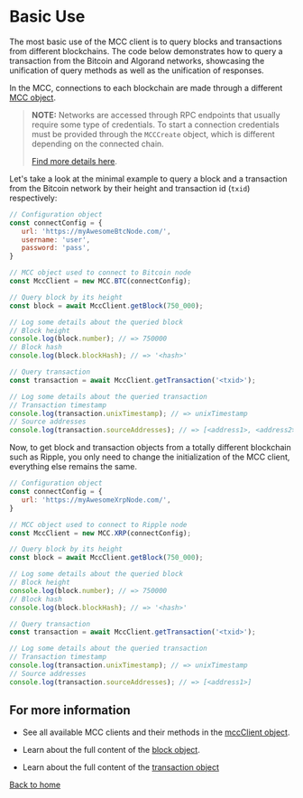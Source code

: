 # Basic Use

The most basic use of the MCC client is to query blocks and transactions from different blockchains. The code below demonstrates how to query a transaction from the Bitcoin and Algorand networks, showcasing the unification of query methods as well as the unification of responses.

In the MCC, connections to each blockchain are made through a different [MCC object](./mccClient/mccClient.md).

> **NOTE:**
> Networks are accessed through RPC endpoints that usually require some type of credentials.
> To start a connection credentials must be provided through the ``MCCCreate`` object, which is different depending on the connected chain.
>
> [Find more details here](./connectConfig.md).

Let's take a look at the minimal example to query a block and a transaction from the Bitcoin network by their height and transaction id (``txid``) respectively:

``` javascript
// Configuration object
const connectConfig = {
   url: 'https://myAwesomeBtcNode.com/',
   username: 'user',
   password: 'pass',
}

// MCC object used to connect to Bitcoin node
const MccClient = new MCC.BTC(connectConfig);

// Query block by its height
const block = await MccClient.getBlock(750_000);

// Log some details about the queried block
// Block height
console.log(block.number); // => 750000
// Block hash
console.log(block.blockHash); // => '<hash>'

// Query transaction
const transaction = await MccClient.getTransaction('<txid>');

// Log some details about the queried transaction
// Transaction timestamp
console.log(transaction.unixTimestamp); // => unixTimestamp
// Source addresses
console.log(transaction.sourceAddresses); // => [<address1>, <address2>, ...]
```

Now, to get block and transaction objects from a totally different blockchain such as Ripple, you only need to change the initialization of the MCC client, everything else remains the same.

``` javascript
// Configuration object
const connectConfig = {
   url: 'https://myAwesomeXrpNode.com/',
}

// MCC object used to connect to Ripple node
const MccClient = new MCC.XRP(connectConfig);

// Query block by its height
const block = await MccClient.getBlock(750_000);

// Log some details about the queried block
// Block height
console.log(block.number); // => 750000
// Block hash
console.log(block.blockHash); // => '<hash>'

// Query transaction
const transaction = await MccClient.getTransaction('<txid>');

// Log some details about the queried transaction
// Transaction timestamp
console.log(transaction.unixTimestamp); // => unixTimestamp
// Source addresses
console.log(transaction.sourceAddresses); // => [<address1>]
```

## For more information

- See all available MCC clients and their methods in the [mccClient object](./mccClient/mccClient.md).

- Learn about the full content of the [block object](./blockObjects/BlockObject.md).

- Learn about the full content of the [transaction object](./transactionObjects/TransactionObject.md)

[Back to home](README.md)
